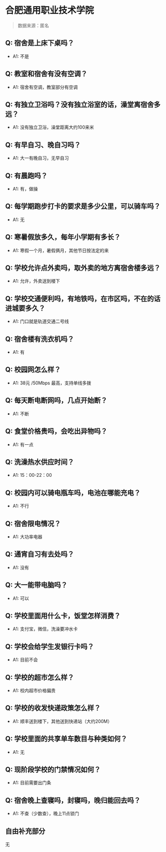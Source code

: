 # 合肥通用职业技术学院

> 数据来源：匿名

## Q: 宿舍是上床下桌吗？

- A1: 不是

## Q: 教室和宿舍有没有空调？

- A1: 宿舍有空调，教室部分有空调

## Q: 有独立卫浴吗？没有独立浴室的话，澡堂离宿舍多远？

- A1: 没有独立卫浴，澡堂距离大约100来米

## Q: 有早自习、晚自习吗？

- A1: 大一有晚自习，无早自习

## Q: 有晨跑吗？

- A1: 有，做操

## Q: 每学期跑步打卡的要求是多少公里，可以骑车吗？

- A1: 无

## Q: 寒暑假放多久，每年小学期有多长？

- A1: 寒假一个月，暑假俩月，其他节日按法定的来

## Q: 学校允许点外卖吗，取外卖的地方离宿舍楼多远？

- A1: 允许，外卖送到楼下

## Q: 学校交通便利吗，有地铁吗，在市区吗，不在的话进城要多久？

- A1: 门口就是轨道交通二号线

## Q: 宿舍楼有洗衣机吗？

- A1: 有

## Q: 校园网怎么样？

- A1: 38元 /50Mbps 最高，支持单线多拨

## Q: 每天断电断网吗，几点开始断？

- A1: 不断

## Q: 食堂价格贵吗，会吃出异物吗？

- A1: 有一点

## Q: 洗澡热水供应时间？

- A1: 15：00-22：00

## Q: 校园内可以骑电瓶车吗，电池在哪能充电？

- A1: 不行

## Q: 宿舍限电情况？

- A1: 大功率电器

## Q: 通宵自习有去处吗？

- A1: 没有

## Q: 大一能带电脑吗？

- A1: 可以

## Q: 学校里面用什么卡，饭堂怎样消费？

- A1: 支付宝，微信，洗澡要冲水卡

## Q: 学校会给学生发银行卡吗？

- A1: 目前不会

## Q: 学校的超市怎么样？

- A1: 校内超市价格偏贵

## Q: 学校的收发快递政策怎么样？

- A1: 顺丰送到楼下，其他送到快递站（大约200M）

## Q: 学校里面的共享单车数目与种类如何？

- A1: 无

## Q: 现阶段学校的门禁情况如何？

- A1: 目前需要出门条

## Q: 宿舍晚上查寝吗，封寝吗，晚归能回去吗？

- A1: 不查（少数查），晚上11点锁门

## 自由补充部分

无
